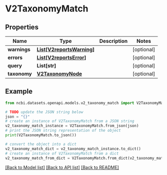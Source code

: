 # V2TaxonomyMatch


## Properties

Name | Type | Description | Notes
------------ | ------------- | ------------- | -------------
**warnings** | [**List[V2reportsWarning]**](V2reportsWarning.md) |  | [optional] 
**errors** | [**List[V2reportsError]**](V2reportsError.md) |  | [optional] 
**query** | **List[str]** |  | [optional] 
**taxonomy** | [**V2TaxonomyNode**](V2TaxonomyNode.md) |  | [optional] 

## Example

```python
from ncbi.datasets.openapi.models.v2_taxonomy_match import V2TaxonomyMatch

# TODO update the JSON string below
json = "{}"
# create an instance of V2TaxonomyMatch from a JSON string
v2_taxonomy_match_instance = V2TaxonomyMatch.from_json(json)
# print the JSON string representation of the object
print(V2TaxonomyMatch.to_json())

# convert the object into a dict
v2_taxonomy_match_dict = v2_taxonomy_match_instance.to_dict()
# create an instance of V2TaxonomyMatch from a dict
v2_taxonomy_match_from_dict = V2TaxonomyMatch.from_dict(v2_taxonomy_match_dict)
```
[[Back to Model list]](../README.md#documentation-for-models) [[Back to API list]](../README.md#documentation-for-api-endpoints) [[Back to README]](../README.md)


